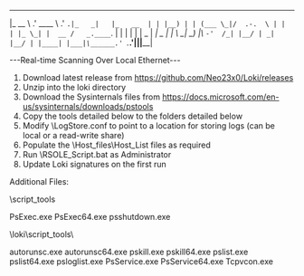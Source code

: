  _______     ______     ___   _____     ________
|_   __ \  .' ____ \  .'   `.|_   _|   |_   __  |
  | |__) | | (___ \_|/  .-.  \ | |       | |_ \_|
  |  __ /   _.____`. | |   | | | |   _   |  _| _
 _| |  \ \_| \____) |\  `-'  /_| |__/ | _| |__/ |
|____| |___|\______.' `.___.'|________||________|

   ---Real-time Scanning Over Local Ethernet---

1. Download latest release from https://github.com/Neo23x0/Loki/releases
2. Unzip into the loki directory
3. Download the Sysinternals files from https://docs.microsoft.com/en-us/sysinternals/downloads/pstools
4. Copy the tools detailed below to the folders detailed below 
5. Modify \LogStore.conf to point to a location for storing logs (can be local or a read-write share)
6. Populate the \Host_files\Host_List files as required
7. Run \RSOLE_Script.bat as Administrator
8. Update Loki signatures on the first run

Additional Files:

\script_tools

PsExec.exe
PsExec64.exe
psshutdown.exe

\loki\script_tools\

autorunsc.exe
autorunsc64.exe
pskill.exe
pskill64.exe
pslist.exe
pslist64.exe
psloglist.exe
PsService.exe
PsService64.exe
Tcpvcon.exe

